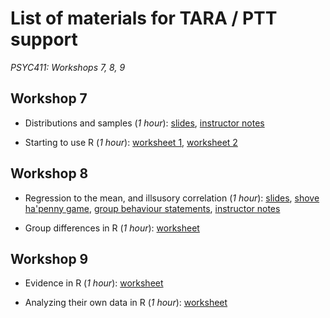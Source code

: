 # List of materials for TARA / PTT support
_PSYC411: Workshops 7, 8, 9_

## Workshop 7

- Distributions and samples (_1 hour_):
   [slides](distributions-samples.pdf),
   [instructor notes](distributions-samples.html)

- Starting to use R (_1 hour_):
   [worksheet 1](https://ajwills72.github.io/rminr/intro-rstudio.html),
   [worksheet 2](https://ajwills72.github.io/rminr/exploring-incomes.html)
   
## Workshop 8

- Regression to the mean, and illsusory correlation (_1 hour_):
   [slides](regress-corr.pdf), 
   [shove ha'penny game](http://www.psy.plymouth.ac.uk/labplus/lp411ShoveHapenny/default.html), 
   [group behaviour statements](irr-corr.html), 
   [instructor notes](regress-corr.html)

- Group differences in R (_1 hour_): 
   [worksheet](https://ajwills72.github.io/rminr/group-differences.html)

## Workshop 9

- Evidence in R (_1 hour_):
  [worksheet](https://ajwills72.github.io/rminr/evidence.html)
  
- Analyzing their own data in R (_1 hour_):
  [worksheet](https://ajwills72.github.io/rminr/using-projects.html)
  
